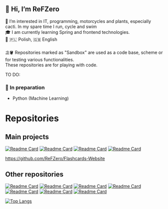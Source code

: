👋 Hi, I’m ReFZero </br>
 -
 👀 I’m interested in IT, programming, motorcycles and plants, especially cacti. In my spare time I run, cycle and swim</br>
 🎓 I am currently learning Spring and frontend technologies. </br>
 💬 🇵🇱 Polish, 🇬🇧 English</br>
 </br>
 ⛱️🪣 Repositories marked as "Sandbox" are used as a code base, scheme or for testing various functionalities. </br>
 These repositories are for playing with code. </br>
 
 TO DO: </br>
### 📝  In preparation
- Python (Machine Learning)

# Repositories

## Main projects
[![Readme Card](https://github-readme-stats.vercel.app/api/pin/?username=refzero&repo=Flashcards)](https://github.com/ReFZero/Flashcards) [![Readme Card](https://github-readme-stats.vercel.app/api/pin/?username=refzero&repo=Flashcards-Website)](https://github.com/ReFZero/Flashcards-Website)
[![Readme Card](https://github-readme-stats.vercel.app/api/pin/?username=refzero&repo=Fiszki-polsko-norweskie-app)](https://github.com/ReFZero/Fiszki-polsko-norweskie-app) [![Readme Card](https://github-readme-stats.vercel.app/api/pin/?username=refzero&repo=Fiszki-strona-internetowa)](https://github.com/ReFZero/Fiszki-strona-internetowa)

 https://github.com/ReFZero/Flashcards-Website
## Other repositories
[![Readme Card](https://github-readme-stats.vercel.app/api/pin/?username=refzero&repo=Fiszki-polsko-norweskie-ConverterArrayToJSON)](https://github.com/ReFZero/Fiszki-polsko-norweskie-ConverterArrayToJSON) [![Readme Card](https://github-readme-stats.vercel.app/api/pin/?username=refzero&repo=Sandbox-Hibernate)](https://github.com/ReFZero/Sandbox-Hibernate) 
 [![Readme Card](https://github-readme-stats.vercel.app/api/pin/?username=refzero&repo=Sandbox-REST-API)](https://github.com/ReFZero/Sandbox-REST-API) [![Readme Card](https://github-readme-stats.vercel.app/api/pin/?username=refzero&repo=Sandbox-Spring-Security)](https://github.com/ReFZero/Sandbox-Spring-Security)
[![Readme Card](https://github-readme-stats.vercel.app/api/pin/?username=refzero&repo=Sandbox-Java-App)](https://github.com/ReFZero/Sandbox-Java-App) [![Readme Card](https://github-readme-stats.vercel.app/api/pin/?username=refzero&repo=Sandbox-RabbitMQ)](https://github.com/ReFZero/Sandbox-RabbitMQ)
[![Readme Card](https://github-readme-stats.vercel.app/api/pin/?username=refzero&repo=Sandbox-JavaScript-App)](https://github.com/ReFZero/Sandbox-JavaScript-App)

[![Top Langs](https://github-readme-stats.vercel.app/api/top-langs/?username=ReFZero)](https://github.com/anuraghazra/github-readme-stats)
